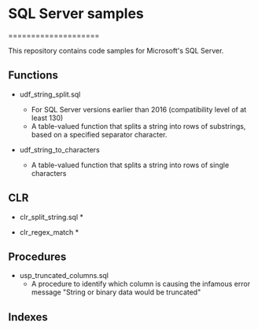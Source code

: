# SQL Server samples
====================

This repository contains code samples for Microsoft's SQL Server.

## Functions
* udf_string_split.sql
  * For SQL Server versions earlier than 2016 (compatibility level of at least
    130)
  * A table-valued function that splits a string into rows of substrings, based
    on a specified separator character.

* udf_string_to_characters
  * A table-valued function that splits a string into rows of single
    characters

## CLR
* clr_split_string.sql
  * 

* clr_regex_match
  * 

## Procedures
* usp_truncated_columns.sql
  * A procedure to identify which column is causing the infamous error message
    "String or binary data would be truncated"

## Indexes
